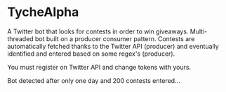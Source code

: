 # TycheAlpha
A Twitter bot that looks for contests in order to win giveaways. Multi-threaded bot built on a producer consumer pattern. Contests are automatically fetched thanks to the Twitter API (producer) and eventually identified and entered based on some regex's (producer).

You must register on Twitter API and change tokens with yours.

Bot detected after only one day and 200 contests entered...
